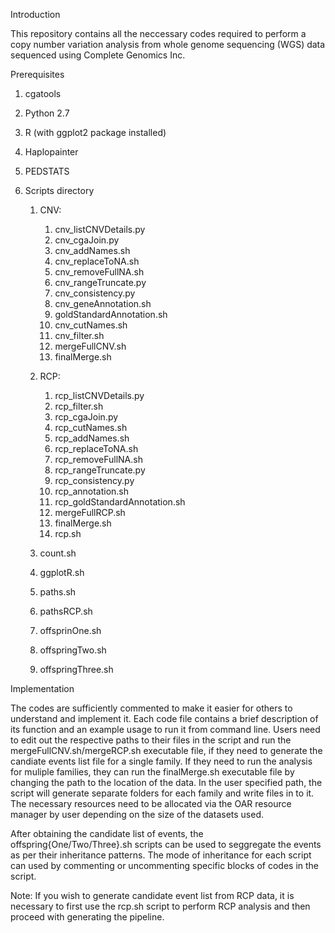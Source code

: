 Introduction

This repository contains all the neccessary codes required to perform a copy number variation analysis from whole genome sequencing (WGS) data sequenced using Complete Genomics Inc.

Prerequisites

1. cgatools
2. Python 2.7
3. R (with ggplot2 package installed)
4. Haplopainter
5. PEDSTATS

3. Scripts directory

    1. CNV:
        1. cnv_listCNVDetails.py
        2. cnv_cgaJoin.py
        3. cnv_addNames.sh
        4. cnv_replaceToNA.sh
        5. cnv_removeFullNA.sh
        6. cnv_rangeTruncate.py
        7. cnv_consistency.py
        8. cnv_geneAnnotation.sh
        9. goldStandardAnnotation.sh
        10. cnv_cutNames.sh
        11. cnv_filter.sh
        12. mergeFullCNV.sh
        13. finalMerge.sh
        
    2. RCP:
        1. rcp_listCNVDetails.py
        2. rcp_filter.sh
        3. rcp_cgaJoin.py
        4. rcp_cutNames.sh
        5. rcp_addNames.sh
        6. rcp_replaceToNA.sh
        7. rcp_removeFullNA.sh
        8. rcp_rangeTruncate.py
        9. rcp_consistency.py
        10. rcp_annotation.sh
        11. rcp_goldStandardAnnotation.sh
        12. mergeFullRCP.sh
        13. finalMerge.sh
        14. rcp.sh
        
    3. count.sh
    4. ggplotR.sh
    5. paths.sh
    6. pathsRCP.sh
    7. offsprinOne.sh
    8. offspringTwo.sh
    9. offspringThree.sh

Implementation

The codes are sufficiently commented to make it easier for others to understand and implement it. Each code file contains a brief description of its function and an example usage to run it from command line. Users need to edit out the respective paths to their files in the script and run the mergeFullCNV.sh/mergeRCP.sh executable file, if they need to generate the candiate events list file for a single family. If they need to run the analysis for muliple families, they can run the finalMerge.sh executable file by changing the path to the location of the data. In the user specified path, the script will generate separate folders for each family and write files in to it. The necessary resources need to be allocated via the OAR resource manager by user depending on the size of the datasets used. 

After obtaining the candidate list of events, the offspring{One/Two/Three}.sh scripts can be used to seggregate the events as per their inheritance patterns. The mode of inheritance for each script can used by commenting or uncommenting specific blocks of codes in the script.

Note: If you wish to generate candidate event list from RCP data, it is necessary to first use the rcp.sh script to perform RCP analysis and then proceed with generating the pipeline.